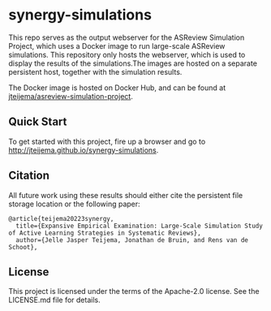 # synergy-simulations
This repo serves as the output webserver for the ASReview Simulation Project, which uses a Docker image to run large-scale ASReview simulations. This repository only hosts the webserver, which is used to display the results of the simulations.The images are hosted on a separate persistent host, together with the simulation results. 

The Docker image is hosted on Docker Hub, and can be found at [jteijema/asreview-simulation-project](https://github.com/jteijema/asreview-simulation-project).

## Quick Start

To get started with this project, fire up a browser and go to http://jteijema.github.io/synergy-simulations.

## Citation
All future work using these results should either cite the persistent file storage location or the following paper:

```
@article{teijema20223synergy,
  title={Expansive Empirical Examination: Large-Scale Simulation Study of Active Learning Strategies in Systematic Reviews},
  author={Jelle Jasper Teijema, Jonathan de Bruin, and Rens van de Schoot},
```

## License

This project is licensed under the terms of the Apache-2.0 license. See the LICENSE.md file for details.
